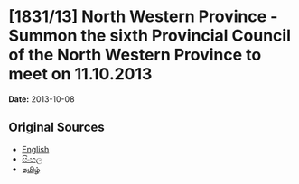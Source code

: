 # [1831/13] North Western Province - Summon the sixth Provincial Council of the North Western Province to meet on 11.10.2013

**Date:** 2013-10-08

## Original Sources

- [English](https://documents.gov.lk/view/extra-gazettes/2013/10/1831-13_E.pdf)
- [සිංහල](https://documents.gov.lk/view/extra-gazettes/2013/10/1831-13_S.pdf)
- [தமிழ்](https://documents.gov.lk/view/extra-gazettes/2013/10/1831-13_T.pdf)
